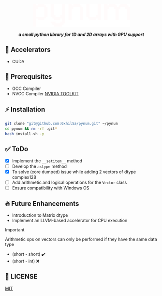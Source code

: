 <p align="center">
  <img src="./docs/pynum_light.png" alt="pynum">
</p>
<p align="center"><strong><em>a small python library for 1D and 2D arrays with GPU support</em></strong></p>

## 🚀 Accelerators
- CUDA

## 📌 Prerequisites
  - GCC Compiler
  - NVCC Compiler [NVIDIA TOOLKIT](https://developer.nvidia.com/cuda-downloads)

## ⚡ Installation
  ```bash
  git clone "git@github.com:0xhilSa/pynum.git" ~/pynum
  cd pynum && rm -rf .git*
  bash install.sh -y
  ```

## ✅ ToDo
- [X] Implement the `__setitem__` method
- [ ] Develop the `astype` method
- [X] To solve (core dumped) issue while adding 2 vectors of dtype complex128
- [ ] Add arithmetic and logical operations for the `Vector` class
- [ ] Ensure compatibility with Windows OS

## 🔥 Future Enhancements
- Introduction to Matrix dtype
- Implement an LLVM-based accelerator for CPU execution

> [!IMPORTANT]
> Arithmetic ops on vectors can only be performed if they have the same data type
> - (short - short) ✔️
> - (short - int) ❌

## 📜 LICENSE
[MIT](./LICENSE)
